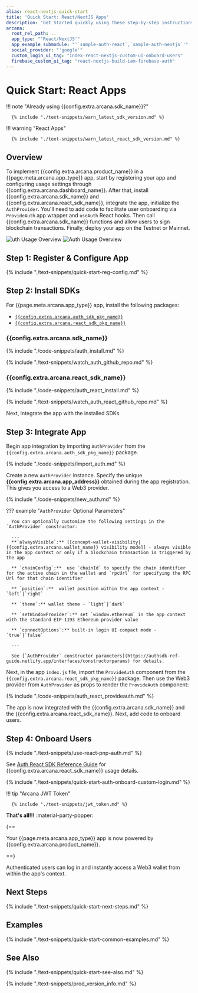 ```yaml
---
alias: react-nextjs-quick-start
title: 'Quick Start: React/NextJS Apps'
description: 'Get Started quickly using these step-by-step instructions for using the Arcana Auth product in React/NextJS apps. Use Arcana Developer dashboard to first register the app, get a client ID and use this client ID to integrate the app with the Arcana Auth SDK.'
arcana:
  root_rel_path: ..
  app_type: "'React/NextJS'"
  app_example_submodule: "'`sample-auth-react`,`sample-auth-nextjs`'"
  social_provider: "'google'"
  custom_login_ui_tag: "index-react-nextjs-custom-ui-onboard-users"
  firebase_custom_ui_tag: "react-nextjs-build-iam-firebase-auth"
---
```


# Quick Start: React Apps

!!! note "Already using {{config.extra.arcana.sdk_name}}?"
  
      {% include "./text-snippets/warn_latest_sdk_version.md" %}

!!! warning "React Apps"

      {% include "./text-snippets/warn_latest_react_sdk_version.md" %}

## Overview

To implement {{config.extra.arcana.product_name}} in a {{page.meta.arcana.app_type}} app, start by registering your app and configuring usage settings through {{config.extra.arcana.dashboard_name}}. After that, install {{config.extra.arcana.sdk_name}} and {{config.extra.arcana.react_sdk_name}}, integrate the app, initialize the `AuthProvider`. You'll need to add code to facilitate user onboarding via `ProvideAuth` app wrapper and `useAuth` React hooks. Then call {{config.extra.arcana.sdk_name}} functions and allow users to sign blockchain transactions. Finally, deploy your app on the Testnet or Mainnet.

<img class="an-screenshots" src="/img/an_auth_usage_overview_light.png#only-light" alt="uth Usage Overview"/>
<img class="an-screenshots" src="/img/an_auth_usage_overview_dark.png#only-dark" alt="Auth Usage Overview"/>

## Step 1: Register & Configure App

{% include "./text-snippets/quick-start-reg-config.md" %}

## Step 2: Install SDKs

For {{page.meta.arcana.app_type}} app, install the following packages:

* [`{{config.extra.arcana.auth_sdk_pkg_name}}`](https://www.npmjs.com/package/@arcana/auth)
* [`{{config.extra.arcana.react_sdk_pkg_name}}`](https://www.npmjs.com/package/@arcana/auth-react)

### {{config.extra.arcana.sdk_name}}

{% include "./code-snippets/auth_install.md" %}

{% include "./text-snippets/watch_auth_github_repo.md" %}

### {{config.extra.arcana.react_sdk_name}}

{% include "./code-snippets/auth_react_install.md" %}

{% include "./text-snippets/watch_auth_react_github_repo.md" %}

Next, integrate the app with the installed SDKs.

## Step 3: Integrate App

Begin app integration by importing `AuthProvider` from the `{{config.extra.arcana.auth_sdk_pkg_name}}` package.

{% include "./code-snippets/import_auth.md" %}

Create a new `AuthProvider` instance. Specify the unique **{{config.extra.arcana.app_address}}** obtained during the app registration. This gives you access to a Web3 provider.

{% include "./code-snippets/new_auth.md" %}

??? example "`AuthProvider` Optional Parameters"

      You can optionally customize the following settings in the `AuthProvider` constructor:

      ---
      **`alwaysVisible`:** [[concept-wallet-visibility|{{config.extra.arcana.wallet_name}} visibility mode]] - always visible in the app context or only if a blockchain transaction is triggered by the app

      ** `chainConfig`:**  use `chainId` to specify the chain identifier for the active chain in the wallet and `rpcUrl` for specifying the RPC Url for that chain identifier

      ** `position`:**  wallet position within the app context - `left`|`right`

      ** `theme`:** wallet theme - `light`|`dark`

      ** `setWindowProvider`:** set `window.ethereum` in the app context with the standard EIP-1193 Ethereum provider value

      ** `connectOptions`:** built-in login UI compact mode - `true`|`false`

      ---

      See [`AuthProvider` constructor parameters](https://authsdk-ref-guide.netlify.app/interfaces/constructorparams) for details.
      
Next, in the app `index.js` file, import the `ProvideAuth` component from the `{{config.extra.arcana.react_sdk_pkg_name}}` package. Then use the Web3 provider from `AuthProvider` as props to render the `ProvideAuth` component:

{% include "./code-snippets/auth_react_provideauth.md" %}

The app is now integrated with the {{config.extra.arcana.sdk_name}} and the {{config.extra.arcana.react_sdk_name}}. Next, add code to onboard users.

## Step 4: Onboard Users

{% include "./text-snippets/use-react-pnp-auth.md" %}

See [Auth React SDK Reference Guide](https://auth-react-sdk-ref-guide.netlify.app/) for {{config.extra.arcana.react_sdk_name}} usage details.

{% include "./text-snippets/quick-start-auth-onboard-custom-login.md" %}

!!! tip "Arcana JWT Token"

      {% include "./text-snippets/jwt_token.md" %}

**That's all!!!** :material-party-popper:

{==

Your {{page.meta.arcana.app_type}} app is now powered by {{config.extra.arcana.product_name}}.

==}

Authenticated users can log in and instantly access a Web3 wallet from within the app's context.

## Next Steps

{% include "./text-snippets/quick-start-next-steps.md" %}

## Examples

{% include "./text-snippets/quick-start-common-examples.md" %}

## See Also

{% include "./text-snippets/quick-start-see-also.md" %}

{% include "./text-snippets/prod_version_info.md" %}
